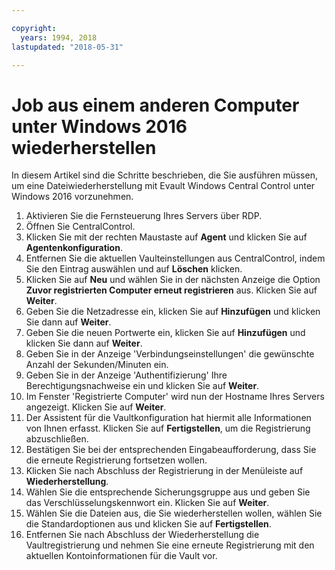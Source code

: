 ```yaml
---

copyright:
  years: 1994, 2018
lastupdated: "2018-05-31"

---
```


# Job aus einem anderen Computer unter Windows 2016 wiederherstellen 

In diesem Artikel sind die Schritte beschrieben, die Sie ausführen müssen, um eine Dateiwiederherstellung mit Evault Windows Central Control unter Windows 2016 vorzunehmen.  

1. Aktivieren Sie die Fernsteuerung Ihres Servers über RDP.
2. Öffnen Sie CentralControl.
3. Klicken Sie mit der rechten Maustaste auf **Agent** und klicken Sie auf **Agentenkonfiguration**.
4. Entfernen Sie die aktuellen Vaulteinstellungen aus CentralControl, indem Sie den Eintrag auswählen und auf **Löschen** klicken.
5. Klicken Sie auf **Neu** und wählen Sie in der nächsten Anzeige die Option **Zuvor registrierten Computer erneut registrieren** aus. Klicken Sie auf **Weiter**.
6. Geben Sie die Netzadresse ein, klicken Sie auf **Hinzufügen** und klicken Sie dann auf **Weiter**.
7. Geben Sie die neuen Portwerte ein, klicken Sie auf **Hinzufügen** und klicken Sie dann auf **Weiter**.
8. Geben Sie in der Anzeige 'Verbindungseinstellungen' die gewünschte Anzahl der Sekunden/Minuten ein. 
9. Geben Sie in der Anzeige 'Authentifizierung' Ihre Berechtigungsnachweise ein und klicken Sie auf **Weiter**.
10. Im Fenster 'Registrierte Computer' wird nun der Hostname Ihres Servers angezeigt. Klicken Sie auf **Weiter**.
11.	Der Assistent für die Vaultkonfiguration hat hiermit alle Informationen von Ihnen erfasst. Klicken Sie auf **Fertigstellen**, um die Registrierung abzuschließen.
12. Bestätigen Sie bei der entsprechenden Eingabeaufforderung, dass Sie die erneute Registrierung fortsetzen wollen.
13. Klicken Sie nach Abschluss der Registrierung in der Menüleiste auf **Wiederherstellung**. 
9.	Wählen Sie die entsprechende Sicherungsgruppe aus und geben Sie das Verschlüsselungskennwort ein. Klicken Sie auf **Weiter**.
10.	Wählen Sie die Dateien aus, die Sie wiederherstellen wollen, wählen Sie die Standardoptionen aus und klicken Sie auf **Fertigstellen**. 
11.	Entfernen Sie nach Abschluss der Wiederherstellung die Vaultregistrierung und nehmen Sie eine erneute Registrierung mit den aktuellen Kontoinformationen für die Vault vor. 
